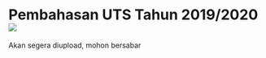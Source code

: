 # Pembahasan UTS Tahun 2019/2020 <img src="https://img.shields.io/badge/r-%23276DC3.svg?&style=for-the-badge&logo=r&logoColor=white"/> 

Akan segera diupload, mohon bersabar

